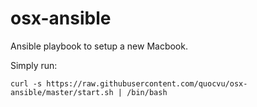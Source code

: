 # osx-ansible

Ansible playbook to setup a new Macbook.

Simply run:

    curl -s https://raw.githubusercontent.com/quocvu/osx-ansible/master/start.sh | /bin/bash
